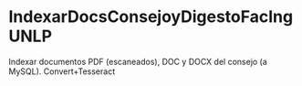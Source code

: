 # IndexarDocsConsejoyDigestoFacIngUNLP
Indexar documentos PDF (escaneados), DOC y DOCX del consejo (a MySQL). Convert+Tesseract
